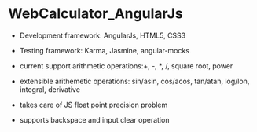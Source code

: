 # WebCalculator_AngularJs

- Development framework: AngularJs, HTML5, CSS3
- Testing framework: Karma, Jasmine, angular-mocks

- current support arithmetic operations:+, -, *, /, square root, power
- extensible arithemetic operations: sin/asin, cos/acos, tan/atan, log/lon, integral, derivative

- takes care of JS float point precision problem
- supports backspace and input clear operation

